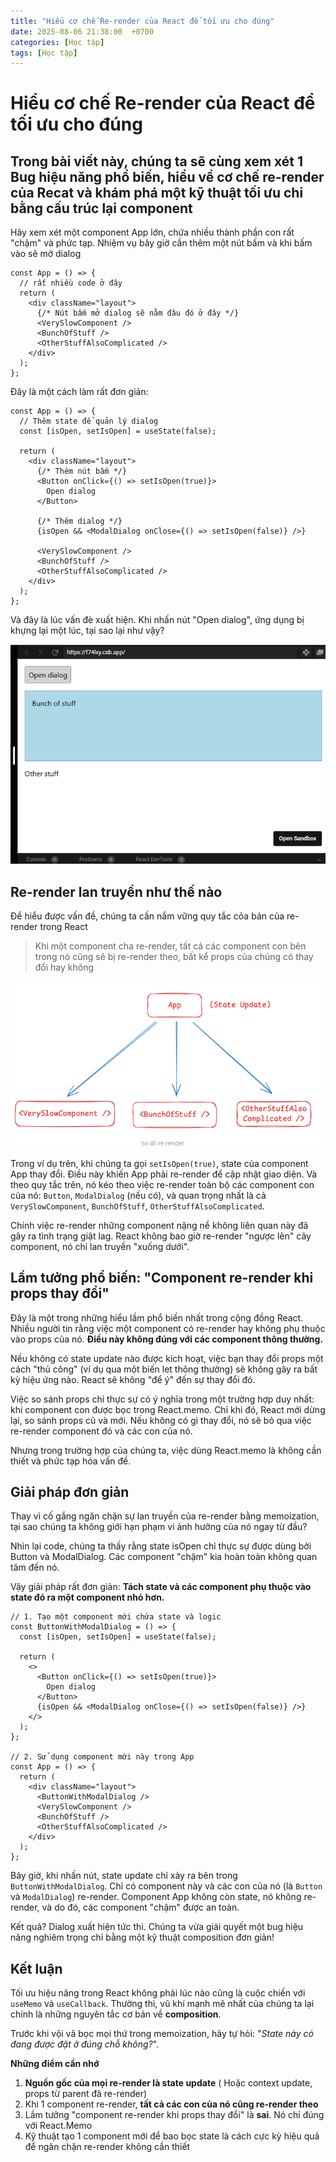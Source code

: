 ```yaml
---
title: "Hiểu cơ chế Re-render của React để tối ưu cho đúng"
date: 2025-08-06 21:38:00  +0700
categories: [Học tập]
tags: [Học tập]
---
```


# Hiểu cơ chế Re-render của React để tối ưu cho đúng

## Trong bài viết này, chúng ta sẽ cùng xem xét 1 Bug hiệu năng phổ biến, hiểu về cơ chế re-render của Recat và khám phá một kỹ thuật tối ưu chỉ bằng cấu trúc lại component

Hãy xem xét một component App lớn, chứa nhiều thành phần con rất "chậm" và phức tạp. Nhiệm vụ bây giờ cần thêm một nút bấm và khi bấm vào sẽ mở dialog

```
const App = () => {
  // rất nhiều code ở đây
  return (
    <div className="layout">
      {/* Nút bấm mở dialog sẽ nằm đâu đó ở đây */}
      <VerySlowComponent />
      <BunchOfStuff />
      <OtherStuffAlsoComplicated />
    </div>
  );
};
```

Đây là một cách làm rất đơn giản:

```
const App = () => {
  // Thêm state để quản lý dialog
  const [isOpen, setIsOpen] = useState(false);

  return (
    <div className="layout">
      {/* Thêm nút bấm */}
      <Button onClick={() => setIsOpen(true)}>
        Open dialog
      </Button>

      {/* Thêm dialog */}
      {isOpen && <ModalDialog onClose={() => setIsOpen(false)} />}

      <VerySlowComponent />
      <BunchOfStuff />
      <OtherStuffAlsoComplicated />
    </div>
  );
};
```

Và đây là lúc vấn đè xuất hiện. Khi nhấn nút "Open dialog", ứng dụng bị khựng lại một lúc, tại sao lại như vậy?

<p align="center">
  <img src="/assets/images/re-render/1.png" alt="Image title_1" />
</p>

## Re-render lan truyền như thế nào

Để hiểu được vấn đề, chúng ta cần nắm vững quy tắc cỏa bản của re-render trong React

> Khi một component cha re-render, tất cả các component con bên trong nó cũng sẽ bị re-render theo, bất kể props của chúng có thay đổi hay không

<p align="center">
  <img src="/assets/images/re-render/2.png" alt="Image title_1" />
</p>

Trong ví dụ trên, khi chúng ta gọi `setIsOpen(true)`, state của component App thay đổi. Điều này khiến App phải re-render để cập nhật giao diện. Và theo quy tắc trên, nó kéo theo việc re-render toàn bộ các component con của nó: `Button`, `ModalDialog` (nếu có), và quan trọng nhất là cả `VerySlowComponent`, `BunchOfStuff`, `OtherStuffAlsoComplicated`.

Chính việc re-render những component nặng nề không liên quan này đã gây ra tình trạng giật lag. React không bao giờ re-render "ngược lên" cây component, nó chỉ lan truyền "xuống dưới".

## Lầm tưởng phổ biến: "Component re-render khi props thay đổi"

Đây là một trong những hiểu lầm phổ biến nhất trong cộng đồng React. Nhiều người tin rằng việc một component có re-render hay không phụ thuộc vào props của nó. **Điều này không đúng với các component thông thường.**

Nếu không có state update nào được kích hoạt, việc bạn thay đổi props một cách "thủ công" (ví dụ qua một biến let thông thường) sẽ không gây ra bất kỳ hiệu ứng nào. React sẽ không "để ý" đến sự thay đổi đó.

Việc so sánh props chỉ thực sự có ý nghĩa trong một trường hợp duy nhất: khi component con được bọc trong React.memo. Chỉ khi đó, React mới dừng lại, so sánh props cũ và mới. Nếu không có gì thay đổi, nó sẽ bỏ qua việc re-render component đó và các con của nó.

Nhưng trong trường hợp của chúng ta, việc dùng React.memo là không cần thiết và phức tạp hóa vấn đề.

## Giải pháp đơn giản

Thay vì cố gắng ngăn chặn sự lan truyền của re-render bằng memoization, tại sao chúng ta không giới hạn phạm vi ảnh hưởng của nó ngay từ đầu?

Nhìn lại code, chúng ta thấy rằng state isOpen chỉ thực sự được dùng bởi Button và ModalDialog. Các component "chậm" kia hoàn toàn không quan tâm đến nó.

Vậy giải pháp rất đơn giản: **Tách state và các component phụ thuộc vào state đó ra một component nhỏ hơn.**

```
// 1. Tạo một component mới chứa state và logic
const ButtonWithModalDialog = () => {
  const [isOpen, setIsOpen] = useState(false);

  return (
    <>
      <Button onClick={() => setIsOpen(true)}>
        Open dialog
      </Button>
      {isOpen && <ModalDialog onClose={() => setIsOpen(false)} />}
    </>
  );
};

// 2. Sử dụng component mới này trong App
const App = () => {
  return (
    <div className="layout">
      <ButtonWithModalDialog />
      <VerySlowComponent />
      <BunchOfStuff />
      <OtherStuffAlsoComplicated />
    </div>
  );
};

```

Bây giờ, khi nhấn nút, state update chỉ xảy ra bên trong `ButtonWithModalDialog`. Chỉ có component này và các con của nó (là `Button` và `ModalDialog`) re-render. Component App không còn state, nó không re-render, và do đó, các component "chậm" được an toàn.

Kết quả? Dialog xuất hiện tức thì. Chúng ta vừa giải quyết một bug hiệu năng nghiêm trọng chỉ bằng một kỹ thuật composition đơn giản!

## Kết luận

Tối ưu hiệu năng trong React không phải lúc nào cũng là cuộc chiến với `useMemo` và `useCallback`. Thường thì, vũ khí mạnh mẽ nhất của chúng ta lại chính là những nguyên tắc cơ bản về **composition**.

Trước khi vội vã bọc mọi thứ trong memoization, hãy tự hỏi: "_State này có đang được đặt ở đúng chỗ không?_".

**Những điểm cần nhớ**

1. **Nguồn gốc của mọi re-render là state update** ( Hoặc context update, props từ parent đã re-render)
2. Khi 1 component re-render, **tất cả các con của nó cũng re-render theo**
3. Lầm tưởng "component re-render khi props thay đổi" là **sai**. Nó chỉ đúng với React.Memo
4. Kỹ thuật tạo 1 component mới để bao bọc state là cách cực kỳ hiệu quả để ngăn chặn re-render không cần thiết
